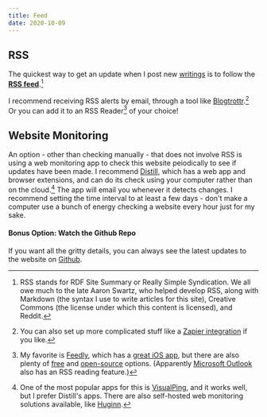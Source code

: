 ```yaml
---
title: Feed
date: 2020-10-09
---
```


## RSS

The quickest way to get an update when I post new [writings](https://natehn.com/posts) is to follow the **[RSS feed](https://natehn.com/index.xml)**.[^3] 

I recommend receiving RSS alerts by email, through a tool like [Blogtrottr](https://blogtrottr.com/).[^4] Or you can add it to an RSS Reader[^2] of your choice! 

[^2]: My favorite is [Feedly](https://feedly.com/), which has a [great iOS app](https://apps.apple.com/us/app/feedly-smart-news-reader/id396069556), but there are also plenty of [free](https://alternativeto.net/software/feedly/?license=free) and [open-source](https://alternativeto.net/software/feedly/?license=opensource) options. (Apparently [Microsoft Outlook](https://support.microsoft.com/en-us/office/subscribe-to-an-rss-feed-73c6e717-7815-4594-98e5-81fa369e951c) also has an RSS reading feature.)

[^3]: RSS stands for RDF Site Summary or Really Simple Syndication. We all owe much to the late Aaron Swartz, who helped develop RSS, along with Markdown (the syntax I use to write articles for this site), Creative Commons (the license under which this content is licensed), and Reddit.

[^4]: You can also set up more complicated stuff like a [Zapier integration](https://zapier.com/apps/gmail/integrations/rss/9216/get-gmail-emails-for-new-rss-feed-entries) if you like.

## Website Monitoring

An option - other than checking manually - that does not involve RSS is using a web monitoring app to check this website peiodically to see if updates have been made. I recommend [Distill](https://distill.io/), which has a web app and browser extensions, and can do its check using your computer rather than on the cloud.[^5] The app will email you whenever it detects changes. I recommend setting the time interval to at least a few days - don't make a computer use a bunch of energy checking a website every hour just for my sake.

[^5]: One of the most popular apps for this is [VisualPing](https://visualping.io/), and it works well, but I prefer Distill's apps. There are also self-hosted web monitoring solutions available, like [Huginn](https://github.com/huginn/huginn).

#### Bonus Option: Watch the Github Repo

If you want all the gritty details, you can always see the latest updates to the website on [Github](https://github.com/natehn/blog/).